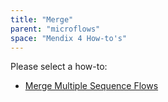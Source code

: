 ```yaml
---
title: "Merge"
parent: "microflows"
space: "Mendix 4 How-to's"
---
```

Please select a how-to:

*   [Merge Multiple Sequence Flows](merge-multiple-sequence-flows)
